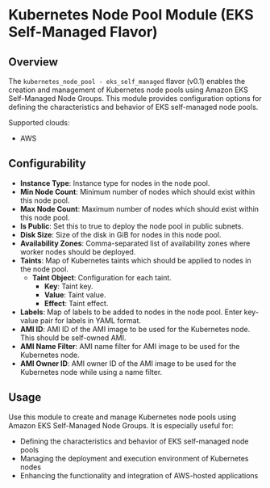# Kubernetes Node Pool Module (EKS Self-Managed Flavor)

## Overview

The `kubernetes_node_pool - eks_self_managed` flavor (v0.1) enables the creation and management of Kubernetes node pools using Amazon EKS Self-Managed Node Groups. This module provides configuration options for defining the characteristics and behavior of EKS self-managed node pools.

Supported clouds:
- AWS

## Configurability

- **Instance Type**: Instance type for nodes in the node pool.
- **Min Node Count**: Minimum number of nodes which should exist within this node pool.
- **Max Node Count**: Maximum number of nodes which should exist within this node pool.
- **Is Public**: Set this to true to deploy the node pool in public subnets.
- **Disk Size**: Size of the disk in GiB for nodes in this node pool.
- **Availability Zones**: Comma-separated list of availability zones where worker nodes should be deployed.
- **Taints**: Map of Kubernetes taints which should be applied to nodes in the node pool.
  - **Taint Object**: Configuration for each taint.
    - **Key**: Taint key.
    - **Value**: Taint value.
    - **Effect**: Taint effect.
- **Labels**: Map of labels to be added to nodes in the node pool. Enter key-value pair for labels in YAML format.
- **AMI ID**: AMI ID of the AMI image to be used for the Kubernetes node. This should be self-owned AMI.
- **AMI Name Filter**: AMI name filter for AMI image to be used for the Kubernetes node.
- **AMI Owner ID**: AMI owner ID of the AMI image to be used for the Kubernetes node while using a name filter.

## Usage

Use this module to create and manage Kubernetes node pools using Amazon EKS Self-Managed Node Groups. It is especially useful for:

- Defining the characteristics and behavior of EKS self-managed node pools
- Managing the deployment and execution environment of Kubernetes nodes
- Enhancing the functionality and integration of AWS-hosted applications
